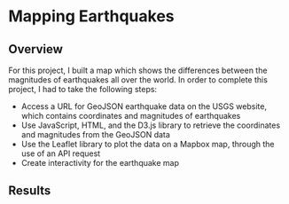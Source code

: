 # Mapping Earthquakes

## Overview
For this project, I built a map which shows the differences between the magnitudes of earthquakes all over the world. In order to complete this project, I had to take the following steps:

- Access a URL for GeoJSON earthquake data on the USGS website, which contains coordinates and magnitudes of earthquakes
- Use JavaScript, HTML, and the D3.js library to retrieve the coordinates and magnitudes from the GeoJSON data
- Use the Leaflet library to plot the data on a Mapbox map, through the use of an API request
- Create interactivity for the earthquake map

## Results



